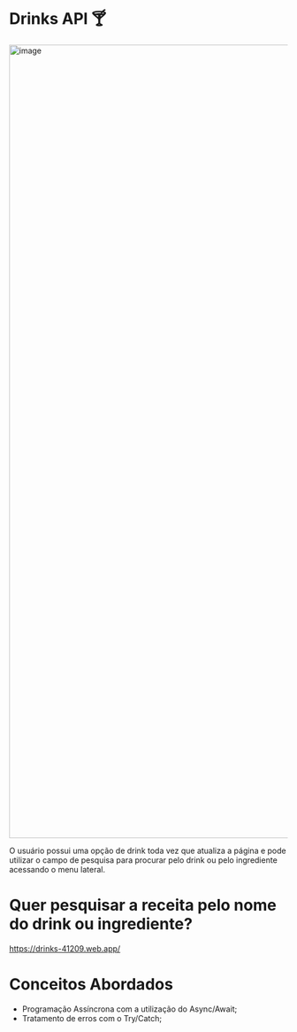 # Drinks API 🍸

<img width="1433" alt="image" src="https://user-images.githubusercontent.com/81046850/158483094-e597601d-431c-4fdd-a0cb-eba9373fefa3.png">


O usuário possui uma opção de drink toda vez que atualiza a página e pode utilizar o campo de pesquisa para procurar pelo drink ou pelo ingrediente acessando o menu lateral. 

# Quer pesquisar a receita pelo nome do drink ou ingrediente?
https://drinks-41209.web.app/

# Conceitos Abordados
- Programação Assíncrona com a utilização do Async/Await;
- Tratamento de erros com o Try/Catch;
